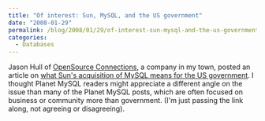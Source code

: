 ```yaml
---
title: "Of interest: Sun, MySQL, and the US government"
date: "2008-01-29"
permalink: /blog/2008/01/29/of-interest-sun-mysql-and-the-us-government/
categories:
  - Databases
---
```

Jason Hull of [OpenSource Connections][1], a company in my town, posted an article on [what Sun's acquisition of MySQL means for the US government][2]. I thought Planet MySQL readers might appreciate a different angle on the issue than many of the Planet MySQL posts, which are often focused on business or community more than government. (I'm just passing the link along, not agreeing or disagreeing).

 [1]: http://www.opensourceconnections.com/
 [2]: http://www.opensourceconnections.com/2008/01/29/what-does-suns-mysql-acquisition-mean-for-government-it-usage/
